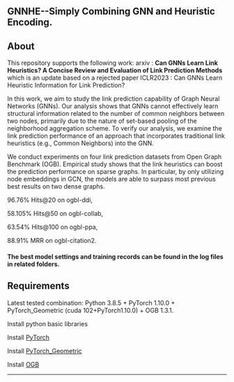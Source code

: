 ## GNNHE--Simply Combining GNN and Heuristic Encoding.


About
-----
This repository supports the following work: arxiv : **Can GNNs Learn Link Heuristics? A Concise Review and Evaluation of Link Prediction Methods** which is an update based on a rejected paper ICLR2023 : Can GNNs Learn Heuristic Information for Link Prediction?

In this work, we aim to study the link prediction capability of Graph Neural Networks (GNNs). Our analysis shows that GNNs cannot effectively learn structural information related to the number of common neighbors between two nodes, primarily due to the nature of set-based pooling of the neighborhood aggregation scheme. To verify our analysis, we examine the link prediction performance of an approach that incorporates traditional link heuristics (e.g., Common Neighbors) into the GNN.

We conduct experiments on four link prediction datasets from  Open Graph Benchmark (OGB). Empirical study shows that the link heuristics can boost the prediction performance on sparse graphs. In particular, by only utilizing node embeddings in GCN, the models are able to surpass most previous best results on two dense graphs.

96.76\% Hits@20 on ogbl-ddi,

58.105\% Hits@50 on ogbl-collab,

63.54\% Hits@100 on ogbl-ppa,

88.91\% MRR on ogbl-citation2.

#### The best model settings and training records can be found in the log files in related folders.

Requirements
------------

Latest tested combination: Python 3.8.5 + PyTorch 1.10.0 + PyTorch\_Geometric (cuda 102+PyTorch1.10.0) + OGB 1.3.1.

Install python basic libraries

Install [PyTorch](https://pytorch.org/)

Install [PyTorch\_Geometric](https://pytorch-geometric.readthedocs.io/en/latest/notes/installation.html)

Install [OGB](https://ogb.stanford.edu/docs/home/)

<!-- Usages -->
------
<!--
### Contents description

    main_pred.py, utils.py, models.py -->
